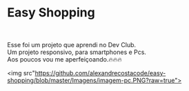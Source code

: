 <h1>Easy Shopping</h1>
<br>
<p>Esse foi um projeto que aprendi no Dev Club.<br>Um projeto responsivo, para smartphones e Pcs.<br>Aos poucos vou me aperfeiçoando.🔥🔥🔥</p>


<img src"https://github.com/alexandrecostacode/easy-shopping/blob/master/Imagens/imagem-pc.PNG?raw=true">
